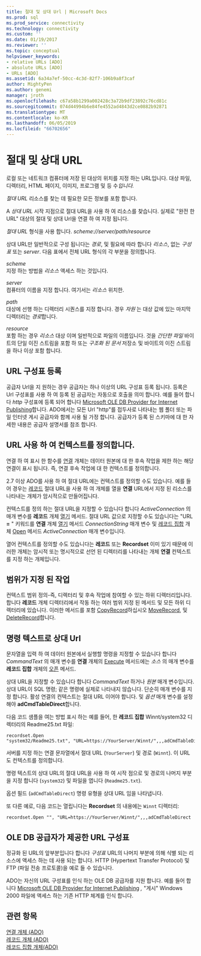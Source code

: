 ```yaml
---
title: 절대 및 상대 Url | Microsoft Docs
ms.prod: sql
ms.prod_service: connectivity
ms.technology: connectivity
ms.custom: ''
ms.date: 01/19/2017
ms.reviewer: ''
ms.topic: conceptual
helpviewer_keywords:
- relative URLs [ADO]
- absolute URLs [ADO]
- URLs [ADO]
ms.assetid: 6a34a7ef-50cc-4c3d-82f7-106b9a8f3caf
author: MightyPen
ms.author: genemi
manager: jroth
ms.openlocfilehash: c67a58b1299a002428c3a72b9df23892c76cd81c
ms.sourcegitcommit: 074d44994b6e84fe4552ad4843d2ce0882b92871
ms.translationtype: MT
ms.contentlocale: ko-KR
ms.lasthandoff: 06/05/2019
ms.locfileid: "66702656"
---
```

# <a name="absolute-and-relative-urls"></a>절대 및 상대 URL
로컬 또는 네트워크 컴퓨터에 저장 된 대상의 위치를 지정 하는 URL입니다. 대상 파일, 디렉터리, HTML 페이지, 이미지, 프로그램 및 등 수*입니다.*  
  
 *절대 URL* 리소스를 찾는 데 필요한 모든 정보를 포함 합니다.  
  
 A *상대 URL* 시작 지점으로 절대 URL을 사용 하 여 리소스를 찾습니다. 실제로 "완전 한 URL" 대상의 절대 및 상대 Url을 연결 하 여 지정 됩니다.  
  
 *절대 URL* 형식을 사용 합니다. *scheme://server/path/resource*  
  
 상대 URL만 일반적으로 구성 됩니다는 *경로*, 및 필요에 따라 합니다 *리소스*, 없는 *구성표* 또는 *server*. 다음 표에서 전체 URL 형식의 각 부분을 정의합니다.  
  
 *scheme*  
 지정 하는 방법을 *리소스* 액세스 하는 것입니다.  
  
 *server*  
 컴퓨터의 이름을 지정 합니다. 여기서는 *리소스* 위치한.  
  
 *path*  
 대상에 선행 하는 디렉터리 시퀀스를 지정 합니다. 경우 *자원* 는 대상 값에 있는 마지막 디렉터리는 *경로*합니다.  
  
 *resource*  
 포함 하는 경우 *리소스* 대상 이며 일반적으로 파일의 이름입니다. 것을 *간단한 파일* 바이트의 단일 이진 스트림을 포함 하 또는 *구조화 된 문서* 저장소 및 바이트의 이진 스트림을 하나 이상 포함 합니다.  
  
## <a name="url-scheme-registration"></a>URL 구성표 등록  
 공급자 Url을 지 원하는 경우 공급자는 하나 이상의 URL 구성표 등록 됩니다. 등록은 Url 구성표를 사용 하 여 등록 된 공급자는 자동으로 호출을 의미 합니다. 예를 들어 합니다 *http* 구성표에 등록 되어 합니다 [Microsoft OLE DB Provider for Internet Publishing](../../../ado/guide/appendixes/microsoft-ole-db-provider-for-internet-publishing.md)합니다. ADO에서는 모든 Url "http"를 접두사로 나타내는 웹 폴더 또는 파일 인터넷 게시 공급자와 함께 사용 될 가정 합니다. 공급자가 등록 된 스키마에 대 한 자세한 내용은 공급자 설명서를 참조 합니다.  
  
## <a name="defining-context-with-a-url"></a>URL 사용 하 여 컨텍스트를 정의합니다.  
 연결 하 여 표시 한 함수를 [연결](../../../ado/reference/ado-api/connection-object-ado.md) 개체는 데이터 원본에 대 한 후속 작업을 제한 하는 해당 연결이 표시 됩니다. 즉, 연결 후속 작업에 대 한 컨텍스트를 정의합니다.  
  
 2.7 이상 ADO를 사용 하 여 절대 URL에는 컨텍스트를 정의할 수도 있습니다. 예를 들어 경우는 [레코드](../../../ado/reference/ado-api/record-object-ado.md) 절대 URL을 사용 하 여 개체를 열을 **연결** URL에서 지정 된 리소스를 나타내는 개체가 암시적으로 만들어집니다.  
  
 컨텍스트를 정의 하는 절대 URL을 지정할 수 있습니다 합니다 *ActiveConnection* 의 매개 변수를 **레코드** 개체 [열기](../../../ado/reference/ado-api/open-method-ado-record.md) 메서드. 절대 URL 값으로 지정할 수도 있습니다는 "URL **=** " 키워드를 **연결** 개체 [열기](../../../ado/reference/ado-api/open-method-ado-connection.md) 메서드  *ConnectionString* 매개 변수 및 [레코드 집합](../../../ado/reference/ado-api/recordset-object-ado.md) 개체 [Open](../../../ado/reference/ado-api/open-method-ado-recordset.md) 메서드 *ActiveConnection* 매개 변수입니다.  
  
 열어 컨텍스트를 정의할 수도 있습니다는 **레코드** 또는 **Recordset** 이미 있기 때문에 이러한 개체는 암시적 또는 명시적으로 선언 된 디렉터리를 나타내는 개체 **연결**  컨텍스트를 지정 하는 개체입니다.  
  
## <a name="scoped-operations"></a>범위가 지정 된 작업  
 컨텍스트 범위 정의-즉, 디렉터리 및 후속 작업에 참여할 수 있는 하위 디렉터리입니다. 합니다 **레코드** 개체 디렉터리에서 작동 하는 여러 범위 지정 된 메서드 및 모든 하위 디렉터리에 있습니다. 이러한 메서드를 포함 [CopyRecord](../../../ado/reference/ado-api/copyrecord-method-ado.md)하십시오 [MoveRecord](../../../ado/reference/ado-api/moverecord-method-ado.md), 및 [DeleteRecord](../../../ado/reference/ado-api/deleterecord-method-ado.md)합니다.  
  
## <a name="relative-urls-as-command-text"></a>명령 텍스트로 상대 Url  
 문자열을 입력 하 여 데이터 원본에서 실행할 명령을 지정할 수 있습니다 합니다 *CommandText* 의 매개 변수를 **연결** 개체의 [Execute](../../../ado/reference/ado-api/execute-method-ado-connection.md) 메서드에는  *소스* 의 매개 변수를 **레코드 집합** 개체의 [오픈](../../../ado/reference/ado-api/open-method-ado-recordset.md) 메서드.  
  
 상대 URL을 지정할 수 있습니다 합니다 *CommandText* 하거나 *원본* 매개 변수입니다. 상대 URL이 SQL 명령; 같은 명령에 실제로 나타내지 않습니다. 단순히 매개 변수를 지정 합니다. 활성 연결의 컨텍스트는 절대 URL 이어야 합니다. 및 *옵션* 매개 변수를 설정 해야 **adCmdTableDirect**합니다.  
  
 다음 코드 샘플을 여는 방법 표시 하는 예를 들어, 한 **레코드 집합** Winnt/system32 디렉터리의 Readme25.txt 파일:  
  
```  
recordset.Open "system32/Readme25.txt", "URL=https://YourServer/Winnt/",,,adCmdTableDirect  
```  
  
 서버를 지정 하는 연결 문자열에서 절대 URL (`YourServer`) 및 경로 (`Winnt`). 이 URL도 컨텍스트를 정의합니다.  
  
 명령 텍스트의 상대 URL의 절대 URL을 사용 하 여 시작 점으로 및 경로의 나머지 부분을 지정 합니다 (`system32`) 및 파일을 엽니다 (`Readme25.txt`).  
  
 옵션 필드 (`adCmdTableDirect`) 명령 유형을 상대 URL 임을 나타냅니다.  
  
 또 다른 예로, 다음 코드는 열립니다는 **Recordset** 의 내용에는 `Winnt` 디렉터리:  
  
```  
recordset.Open "", "URL=https://YourServer/Winnt/",,,adCmdTableDirect  
```  
  
## <a name="ole-db-provider-supplied-url-schemes"></a>OLE DB 공급자가 제공한 URL 구성표  
 정규화 된 URL의 앞부분입니다 합니다 *구성표* URL의 나머지 부분에 의해 식별 되는 리소스에 액세스 하는 데 사용 되는 합니다. HTTP (Hypertext Transfer Protocol) 및 FTP (파일 전송 프로토콜)을 예로 들 수 있습니다.  
  
 ADO는 자신의 URL 구성표를 인식 하는 OLE DB 공급자를 지원 합니다. 예를 들어 합니다 [Microsoft OLE DB Provider for Internet Publishing](../../../ado/guide/appendixes/microsoft-ole-db-provider-for-internet-publishing.md) *,* "게시" Windows 2000 파일에 액세스 하는 기존 HTTP 체계를 인식 합니다.  
  
## <a name="see-also"></a>관련 항목  
 [연결 개체 (ADO)](../../../ado/reference/ado-api/connection-object-ado.md)   
 [레코드 개체 (ADO)](../../../ado/reference/ado-api/record-object-ado.md)   
 [레코드 집합 개체(ADO)](../../../ado/reference/ado-api/recordset-object-ado.md)
